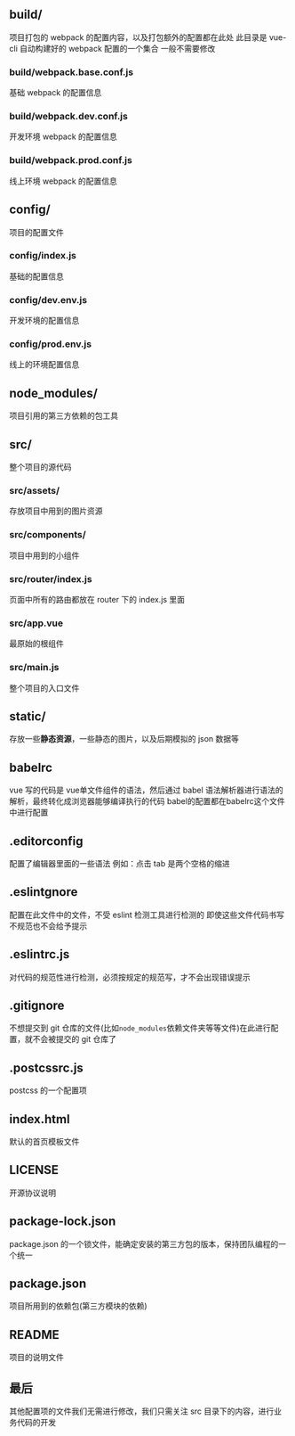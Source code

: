 <!--
 * @Date: 2020-07-06 15:56:56
 * @LastEditTime: 2020-07-06 17:27:14
 * @Author: WangYongJie
 * @Work-email: wangyongjie2@gome.com.cn
 * @Private-email: admin@xiaodongxier.com
--> 


## build/

项目打包的 webpack 的配置内容，以及打包额外的配置都在此处
此目录是 vue-cli 自动构建好的 webpack 配置的一个集合
一般不需要修改

### build/webpack.base.conf.js

基础 webpack 的配置信息

### build/webpack.dev.conf.js

开发环境 webpack 的配置信息

### build/webpack.prod.conf.js

线上环境 webpack 的配置信息

<!--  -->

## config/

项目的配置文件

### config/index.js

基础的配置信息

### config/dev.env.js

开发环境的配置信息

### config/prod.env.js

线上的环境配置信息


<!--  -->


## node_modules/

项目引用的第三方依赖的包工具


<!--  -->


## src/

整个项目的源代码

### src/assets/

存放项目中用到的图片资源

### src/components/

项目中用到的小组件

### src/router/index.js

页面中所有的路由都放在 router 下的 index.js 里面

### src/app.vue

最原始的根组件

### src/main.js

整个项目的入口文件


## static/

存放一些**静态资源**，一些静态的图片，以及后期模拟的 json 数据等

## babelrc

vue 写的代码是 vue单文件组件的语法，然后通过 babel 语法解析器进行语法的解析，最终转化成浏览器能够编译执行的代码
babel的配置都在babelrc这个文件中进行配置

## .editorconfig

配置了编辑器里面的一些语法
例如：点击 tab 是两个空格的缩进

## .eslintgnore

配置在此文件中的文件，不受 eslint 检测工具进行检测的
即使这些文件代码书写不规范也不会给予提示

## .eslintrc.js

对代码的规范性进行检测，必须按规定的规范写，才不会出现错误提示

## .gitignore

不想提交到 git 仓库的文件(比如`node_modules`依赖文件夹等等文件)在此进行配置，就不会被提交的 git 仓库了

## .postcssrc.js

postcss 的一个配置项

## index.html

默认的首页模板文件

## LICENSE

开源协议说明

## package-lock.json

package.json 的一个锁文件，能确定安装的第三方包的版本，保持团队编程的一个统一

## package.json

项目所用到的依赖包(第三方模块的依赖)

## README

项目的说明文件

## 最后

其他配置项的文件我们无需进行修改，我们只需关注 src 目录下的内容，进行业务代码的开发